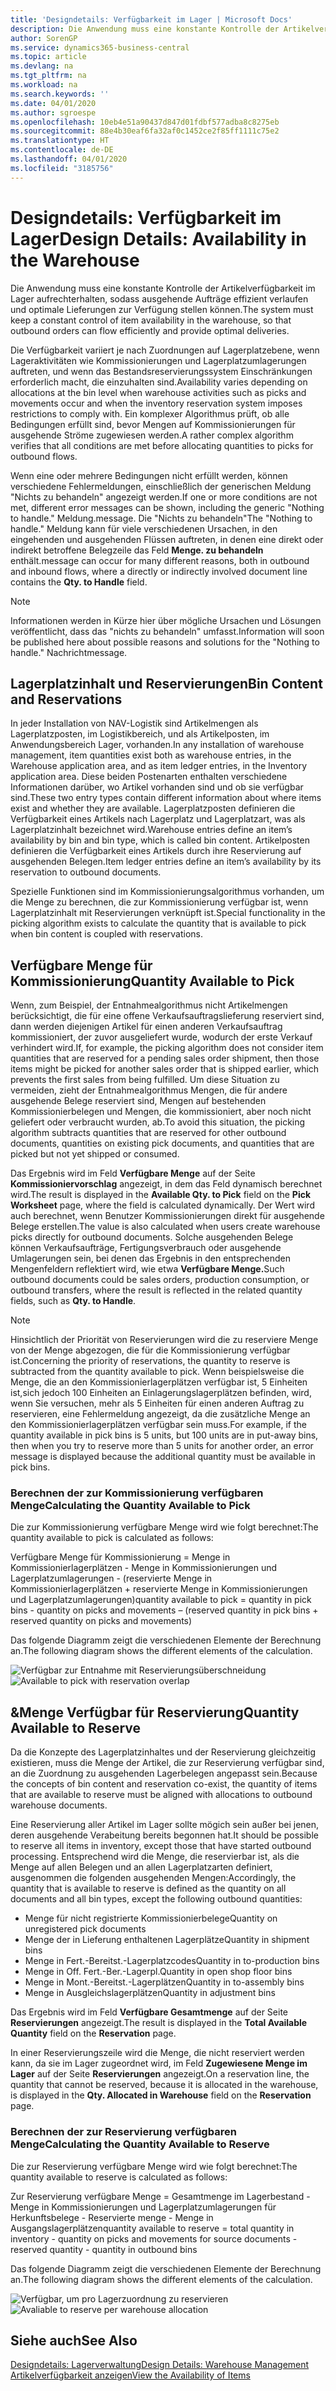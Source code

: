 ```yaml
---
title: 'Designdetails: Verfügbarkeit im Lager | Microsoft Docs'
description: Die Anwendung muss eine konstante Kontrolle der Artikelverfügbarkeit im Lager aufrechterhalten, sodass ausgehende Aufträge effizient verlaufen und optimale Lieferungen zur Verfügung stellen können.
author: SorenGP
ms.service: dynamics365-business-central
ms.topic: article
ms.devlang: na
ms.tgt_pltfrm: na
ms.workload: na
ms.search.keywords: ''
ms.date: 04/01/2020
ms.author: sgroespe
ms.openlocfilehash: 10eb4e51a90437d847d01fdbf577adba8c8275eb
ms.sourcegitcommit: 88e4b30eaf6fa32af0c1452ce2f85ff1111c75e2
ms.translationtype: HT
ms.contentlocale: de-DE
ms.lasthandoff: 04/01/2020
ms.locfileid: "3185756"
---
```

# <a name="design-details-availability-in-the-warehouse"></a><span data-ttu-id="b6bd5-103">Designdetails: Verfügbarkeit im Lager</span><span class="sxs-lookup"><span data-stu-id="b6bd5-103">Design Details: Availability in the Warehouse</span></span>
<span data-ttu-id="b6bd5-104">Die Anwendung muss eine konstante Kontrolle der Artikelverfügbarkeit im Lager aufrechterhalten, sodass ausgehende Aufträge effizient verlaufen und optimale Lieferungen zur Verfügung stellen können.</span><span class="sxs-lookup"><span data-stu-id="b6bd5-104">The system must keep a constant control of item availability in the warehouse, so that outbound orders can flow efficiently and provide optimal deliveries.</span></span>  

<span data-ttu-id="b6bd5-105">Die Verfügbarkeit variiert je nach Zuordnungen auf Lagerplatzebene, wenn Lageraktivitäten wie Kommissionierungen und Lagerplatzumlagerungen auftreten, und wenn das Bestandsreservierungssystem Einschränkungen erforderlich macht, die einzuhalten sind.</span><span class="sxs-lookup"><span data-stu-id="b6bd5-105">Availability varies depending on allocations at the bin level when warehouse activities such as picks and movements occur and when the inventory reservation system imposes restrictions to comply with.</span></span> <span data-ttu-id="b6bd5-106">Ein komplexer Algorithmus prüft, ob alle Bedingungen erfüllt sind, bevor Mengen auf Kommissionierungen für ausgehende Ströme zugewiesen werden.</span><span class="sxs-lookup"><span data-stu-id="b6bd5-106">A rather complex algorithm verifies that all conditions are met before allocating quantities to picks for outbound flows.</span></span>

<span data-ttu-id="b6bd5-107">Wenn eine oder mehrere Bedingungen nicht erfüllt werden, können verschiedene Fehlermeldungen, einschließlich der generischen Meldung "Nichts zu behandeln" angezeigt werden.</span><span class="sxs-lookup"><span data-stu-id="b6bd5-107">If one or more conditions are not met, different error messages can be shown, including the generic "Nothing to handle."</span></span> <span data-ttu-id="b6bd5-108">Meldung.</span><span class="sxs-lookup"><span data-stu-id="b6bd5-108">message.</span></span> <span data-ttu-id="b6bd5-109">Die "Nichts zu behandeln"</span><span class="sxs-lookup"><span data-stu-id="b6bd5-109">The "Nothing to handle."</span></span> <span data-ttu-id="b6bd5-110">Meldung kann für viele verschiedenen Ursachen, in den eingehenden und ausgehenden Flüssen auftreten, in denen eine direkt oder indirekt betroffene Belegzeile das Feld **Menge. zu behandeln** enthält.</span><span class="sxs-lookup"><span data-stu-id="b6bd5-110">message can occur for many different reasons, both in outbound and inbound flows, where a directly or indirectly involved document line contains the **Qty. to Handle** field.</span></span>

> [!NOTE]
> <span data-ttu-id="b6bd5-111">Informationen werden in Kürze hier über mögliche Ursachen und Lösungen veröffentlicht, dass das "nichts zu behandeln" umfasst.</span><span class="sxs-lookup"><span data-stu-id="b6bd5-111">Information will soon be published here about possible reasons and solutions for the "Nothing to handle."</span></span> <span data-ttu-id="b6bd5-112">Nachricht</span><span class="sxs-lookup"><span data-stu-id="b6bd5-112">message.</span></span>

## <a name="bin-content-and-reservations"></a><span data-ttu-id="b6bd5-113">Lagerplatzinhalt und Reservierungen</span><span class="sxs-lookup"><span data-stu-id="b6bd5-113">Bin Content and Reservations</span></span>  
 <span data-ttu-id="b6bd5-114">In jeder Installation von NAV-Logistik sind Artikelmengen als Lagerplatzposten, im Logistikbereich, und als Artikelposten, im Anwendungsbereich Lager, vorhanden.</span><span class="sxs-lookup"><span data-stu-id="b6bd5-114">In any installation of warehouse management, item quantities exist both as warehouse entries, in the Warehouse application area, and as item ledger entries, in the Inventory application area.</span></span> <span data-ttu-id="b6bd5-115">Diese beiden Postenarten enthalten verschiedene Informationen darüber, wo Artikel vorhanden sind und ob sie verfügbar sind.</span><span class="sxs-lookup"><span data-stu-id="b6bd5-115">These two entry types contain different information about where items exist and whether they are available.</span></span> <span data-ttu-id="b6bd5-116">Lagerplatzposten definieren die Verfügbarkeit eines Artikels nach Lagerplatz und Lagerplatzart, was als Lagerplatzinhalt bezeichnet wird.</span><span class="sxs-lookup"><span data-stu-id="b6bd5-116">Warehouse entries define an item’s availability by bin and bin type, which is called bin content.</span></span> <span data-ttu-id="b6bd5-117">Artikelposten definieren die Verfügbarkeit eines Artikels durch ihre Reservierung auf ausgehenden Belegen.</span><span class="sxs-lookup"><span data-stu-id="b6bd5-117">Item ledger entries define an item’s availability by its reservation to outbound documents.</span></span>  

 <span data-ttu-id="b6bd5-118">Spezielle Funktionen sind im Kommissionierungsalgorithmus vorhanden, um die Menge zu berechnen, die zur Kommissionierung verfügbar ist, wenn Lagerplatzinhalt mit Reservierungen verknüpft ist.</span><span class="sxs-lookup"><span data-stu-id="b6bd5-118">Special functionality in the picking algorithm exists to calculate the quantity that is available to pick when bin content is coupled with reservations.</span></span>  

## <a name="quantity-available-to-pick"></a><span data-ttu-id="b6bd5-119">Verfügbare Menge für Kommissionierung</span><span class="sxs-lookup"><span data-stu-id="b6bd5-119">Quantity Available to Pick</span></span>  
 <span data-ttu-id="b6bd5-120">Wenn, zum Beispiel, der Entnahmealgorithmus nicht Artikelmengen berücksichtigt, die für eine offene Verkaufsauftragslieferung reserviert sind, dann werden diejenigen Artikel für einen anderen Verkaufsauftrag kommissioniert, der zuvor ausgeliefert wurde, wodurch der erste Verkauf verhindert wird.</span><span class="sxs-lookup"><span data-stu-id="b6bd5-120">If, for example, the picking algorithm does not consider item quantities that are reserved for a pending sales order shipment, then those items might be picked for another sales order that is shipped earlier, which prevents the first sales from being fulfilled.</span></span> <span data-ttu-id="b6bd5-121">Um diese Situation zu vermeiden, zieht der Entnahmealgorithmus Mengen, die für andere ausgehende Belege reserviert sind, Mengen auf bestehenden Kommissionierbelegen und Mengen, die kommissioniert, aber noch nicht geliefert oder verbraucht wurden, ab.</span><span class="sxs-lookup"><span data-stu-id="b6bd5-121">To avoid this situation, the picking algorithm subtracts quantities that are reserved for other outbound documents, quantities on existing pick documents, and quantities that are picked but not yet shipped or consumed.</span></span>  

 <span data-ttu-id="b6bd5-122">Das Ergebnis wird im Feld **Verfügbare Menge** auf der Seite **Kommissioniervorschlag** angezeigt, in dem das Feld dynamisch berechnet wird.</span><span class="sxs-lookup"><span data-stu-id="b6bd5-122">The result is displayed in the **Available Qty. to Pick** field on the **Pick Worksheet** page, where the field is calculated dynamically.</span></span> <span data-ttu-id="b6bd5-123">Der Wert wird auch berechnet, wenn Benutzer Kommissionierungen direkt für ausgehende Belege erstellen.</span><span class="sxs-lookup"><span data-stu-id="b6bd5-123">The value is also calculated when users create warehouse picks directly for outbound documents.</span></span> <span data-ttu-id="b6bd5-124">Solche ausgehenden Belege können Verkaufsaufträge, Fertigungsverbrauch oder ausgehende Umlagerungen sein, bei denen das Ergebnis in den entsprechenden Mengenfeldern reflektiert wird, wie etwa **Verfügbare Menge.**</span><span class="sxs-lookup"><span data-stu-id="b6bd5-124">Such outbound documents could be sales orders, production consumption, or outbound transfers, where the result is reflected in the related quantity fields, such as **Qty. to Handle**.</span></span>  

> [!NOTE]  
>  <span data-ttu-id="b6bd5-125">Hinsichtlich der Priorität von Reservierungen wird die zu reserviere Menge von der Menge abgezogen, die für die Kommissionierung verfügbar ist.</span><span class="sxs-lookup"><span data-stu-id="b6bd5-125">Concerning the priority of reservations, the quantity to reserve is subtracted from the quantity available to pick.</span></span> <span data-ttu-id="b6bd5-126">Wenn beispielsweise die Menge, die an den Kommissionierlagerplätzen verfügbar ist, 5 Einheiten ist,sich jedoch 100 Einheiten an Einlagerungslagerplätzen befinden, wird, wenn Sie versuchen, mehr als 5 Einheiten für einen anderen Auftrag zu reservieren, eine Fehlermeldung angezeigt, da die zusätzliche Menge an den Kommissionierlagerplätzen verfügbar sein muss.</span><span class="sxs-lookup"><span data-stu-id="b6bd5-126">For example, if the quantity available in pick bins is 5 units, but 100 units are in put-away bins, then when you try to reserve more than 5 units for another order, an error message is displayed because the additional quantity must be available in pick bins.</span></span>  

### <a name="calculating-the-quantity-available-to-pick"></a><span data-ttu-id="b6bd5-127">Berechnen der zur Kommissionierung verfügbaren Menge</span><span class="sxs-lookup"><span data-stu-id="b6bd5-127">Calculating the Quantity Available to Pick</span></span>  
 <span data-ttu-id="b6bd5-128">Die zur Kommissionierung verfügbare Menge wird wie folgt berechnet:</span><span class="sxs-lookup"><span data-stu-id="b6bd5-128">The quantity available to pick is calculated as follows:</span></span>  

 <span data-ttu-id="b6bd5-129">Verfügbare Menge für Kommissionierung = Menge in Kommissionierlagerplätzen - Menge in Kommissionierungen und Lagerplatzumlagerungen - (reservierte Menge in Kommissionierlagerplätzen + reservierte Menge in Kommissionierungen und Lagerplatzumlagerungen)</span><span class="sxs-lookup"><span data-stu-id="b6bd5-129">quantity available to pick = quantity in pick bins - quantity on picks and movements – (reserved quantity in pick bins + reserved quantity on picks and movements)</span></span>  

 <span data-ttu-id="b6bd5-130">Das folgende Diagramm zeigt die verschiedenen Elemente der Berechnung an.</span><span class="sxs-lookup"><span data-stu-id="b6bd5-130">The following diagram shows the different elements of the calculation.</span></span>  

 <span data-ttu-id="b6bd5-131">![Verfügbar zur Entnahme mit Reservierungsüberschneidung](media/design_details_warehouse_management_availability_2.png "Verfügbar zur Entnahme mit Reservierungsüberschneidung")</span><span class="sxs-lookup"><span data-stu-id="b6bd5-131">![Available to pick with reservation overlap](media/design_details_warehouse_management_availability_2.png "Available to pick with reservation overlap")</span></span>  

## <a name="quantity-available-to-reserve"></a><span data-ttu-id="b6bd5-132">&Menge Verfügbar für Reservierung</span><span class="sxs-lookup"><span data-stu-id="b6bd5-132">Quantity Available to Reserve</span></span>  
 <span data-ttu-id="b6bd5-133">Da die Konzepte des Lagerplatzinhaltes und der Reservierung gleichzeitig existieren, muss die Menge der Artikel, die zur Reservierung verfügbar sind, an die Zuordnung zu ausgehenden Lagerbelegen angepasst sein.</span><span class="sxs-lookup"><span data-stu-id="b6bd5-133">Because the concepts of bin content and reservation co-exist, the quantity of items that are available to reserve must be aligned with allocations to outbound warehouse documents.</span></span>  

 <span data-ttu-id="b6bd5-134">Eine Reservierung aller Artikel im Lager sollte mögich sein außer bei jenen, deren ausgehende Verabeitung bereits begonnen hat.</span><span class="sxs-lookup"><span data-stu-id="b6bd5-134">It should be possible to reserve all items in inventory, except those that have started outbound processing.</span></span> <span data-ttu-id="b6bd5-135">Entsprechend wird die Menge, die reservierbar ist, als die Menge auf allen Belegen und an allen Lagerplatzarten definiert, ausgenommen die folgenden ausgehenden Mengen:</span><span class="sxs-lookup"><span data-stu-id="b6bd5-135">Accordingly, the quantity that is available to reserve is defined as the quantity on all documents and all bin types, except the following outbound quantities:</span></span>  

-   <span data-ttu-id="b6bd5-136">Menge für nicht registrierte Kommissionierbelege</span><span class="sxs-lookup"><span data-stu-id="b6bd5-136">Quantity on unregistered pick documents</span></span>  
-   <span data-ttu-id="b6bd5-137">Menge der in Lieferung enthaltenen Lagerplätze</span><span class="sxs-lookup"><span data-stu-id="b6bd5-137">Quantity in shipment bins</span></span>  
-   <span data-ttu-id="b6bd5-138">Menge in Fert.-Bereitst.-Lagerplatzcodes</span><span class="sxs-lookup"><span data-stu-id="b6bd5-138">Quantity in to-production bins</span></span>  
-   <span data-ttu-id="b6bd5-139">Menge in Off. Fert.-Ber.-Lagerpl.</span><span class="sxs-lookup"><span data-stu-id="b6bd5-139">Quantity in open shop floor bins</span></span>  
-   <span data-ttu-id="b6bd5-140">Menge in Mont.-Bereitst.-Lagerplätzen</span><span class="sxs-lookup"><span data-stu-id="b6bd5-140">Quantity in to-assembly bins</span></span>  
-   <span data-ttu-id="b6bd5-141">Menge in Ausgleichslagerplätzen</span><span class="sxs-lookup"><span data-stu-id="b6bd5-141">Quantity in adjustment bins</span></span>  

 <span data-ttu-id="b6bd5-142">Das Ergebnis wird im Feld **Verfügbare Gesamtmenge** auf der Seite **Reservierungen** angezeigt.</span><span class="sxs-lookup"><span data-stu-id="b6bd5-142">The result is displayed in the **Total Available Quantity** field on the **Reservation** page.</span></span>  

 <span data-ttu-id="b6bd5-143">In einer Reservierungszeile wird die Menge, die nicht reserviert werden kann, da sie im Lager zugeordnet wird, im Feld **Zugewiesene Menge im Lager** auf der Seite **Reservierungen** angezeigt.</span><span class="sxs-lookup"><span data-stu-id="b6bd5-143">On a reservation line, the quantity that cannot be reserved, because it is allocated in the warehouse, is displayed in the **Qty. Allocated in Warehouse** field on the **Reservation** page.</span></span>  

### <a name="calculating-the-quantity-available-to-reserve"></a><span data-ttu-id="b6bd5-144">Berechnen der zur Reservierung verfügbaren Menge</span><span class="sxs-lookup"><span data-stu-id="b6bd5-144">Calculating the Quantity Available to Reserve</span></span>  
 <span data-ttu-id="b6bd5-145">Die zur Reservierung verfügbare Menge wird wie folgt berechnet:</span><span class="sxs-lookup"><span data-stu-id="b6bd5-145">The quantity available to reserve is calculated as follows:</span></span>  

 <span data-ttu-id="b6bd5-146">Zur Reservierung verfügbare Menge = Gesamtmenge im Lagerbestand - Menge in Kommissionierungen und Lagerplatzumlagerungen für Herkunftsbelege - Reservierte menge - Menge in Ausgangslagerplätzen</span><span class="sxs-lookup"><span data-stu-id="b6bd5-146">quantity available to reserve = total quantity in inventory - quantity on picks and movements for source documents - reserved quantity - quantity in outbound bins</span></span>  

 <span data-ttu-id="b6bd5-147">Das folgende Diagramm zeigt die verschiedenen Elemente der Berechnung an.</span><span class="sxs-lookup"><span data-stu-id="b6bd5-147">The following diagram shows the different elements of the calculation.</span></span>  

 <span data-ttu-id="b6bd5-148">![Verfügbar, um pro Lagerzuordnung zu reservieren](media/design_details_warehouse_management_availability_3.png "Verfügbar, um pro Lagerzuordnung zu reservieren")</span><span class="sxs-lookup"><span data-stu-id="b6bd5-148">![Avaliable to reserve per warehouse allocation](media/design_details_warehouse_management_availability_3.png "Avaliable to reserve per warehouse allocation")</span></span>  

## <a name="see-also"></a><span data-ttu-id="b6bd5-149">Siehe auch</span><span class="sxs-lookup"><span data-stu-id="b6bd5-149">See Also</span></span>  
 [<span data-ttu-id="b6bd5-150">Designdetails: Lagerverwaltung</span><span class="sxs-lookup"><span data-stu-id="b6bd5-150">Design Details: Warehouse Management</span></span>](design-details-warehouse-management.md)  
 [<span data-ttu-id="b6bd5-151">Artikelverfügbarkeit anzeigen</span><span class="sxs-lookup"><span data-stu-id="b6bd5-151">View the Availability of Items</span></span>](inventory-how-availability-overview.md)
